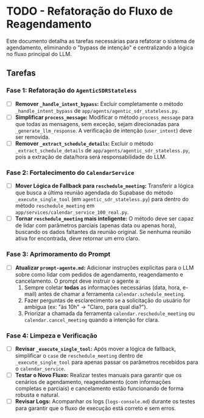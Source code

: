 # TODO - Refatoração do Fluxo de Reagendamento

Este documento detalha as tarefas necessárias para refatorar o sistema de agendamento, eliminando o "bypass de intenção" e centralizando a lógica no fluxo principal do LLM.

## Tarefas

### Fase 1: Refatoração do `AgenticSDRStateless`

-   [ ] **Remover `_handle_intent_bypass`:** Excluir completamente o método `_handle_intent_bypass` de `app/agents/agentic_sdr_stateless.py`.
-   [ ] **Simplificar `process_message`:** Modificar o método `process_message` para que todas as mensagens, sem exceção, sejam direcionadas para `_generate_llm_response`. A verificação de intenção (`user_intent`) deve ser removida.
-   [ ] **Remover `_extract_schedule_details`:** Excluir o método `_extract_schedule_details` de `app/agents/agentic_sdr_stateless.py`, pois a extração de data/hora será responsabilidade do LLM.

### Fase 2: Fortalecimento do `CalendarService`

-   [ ] **Mover Lógica de Fallback para `reschedule_meeting`:** Transferir a lógica que busca a última reunião agendada do Supabase do método `_execute_single_tool` (em `agentic_sdr_stateless.py`) para dentro do método `reschedule_meeting` em `app/services/calendar_service_100_real.py`.
-   [ ] **Tornar `reschedule_meeting` mais inteligente:** O método deve ser capaz de lidar com parâmetros parciais (apenas data ou apenas hora), buscando os dados faltantes da reunião original. Se nenhuma reunião ativa for encontrada, deve retornar um erro claro.

### Fase 3: Aprimoramento do Prompt

-   [ ] **Atualizar `prompt-agente.md`:** Adicionar instruções explícitas para o LLM sobre como lidar com pedidos de agendamento, reagendamento e cancelamento. O prompt deve instruir o agente a:
    1.  Sempre coletar **todas** as informações necessárias (data, hora, e-mail) antes de chamar a ferramenta `calendar.schedule_meeting`.
    2.  Fazer perguntas de esclarecimento se a solicitação do usuário for ambígua (ex: "às 10h" -> "Claro, para qual dia?").
    3.  Priorizar a chamada da ferramenta `calendar.reschedule_meeting` ou `calendar.cancel_meeting` quando a intenção for clara.

### Fase 4: Limpeza e Verificação

-   [ ] **Revisar `_execute_single_tool`:** Após mover a lógica de fallback, simplificar o `case` de `reschedule_meeting` dentro de `_execute_single_tool` para apenas passar os parâmetros recebidos para o `calendar_service`.
-   [ ] **Testar o Novo Fluxo:** Realizar testes manuais para garantir que os cenários de agendamento, reagendamento (com informações completas e parciais) e cancelamento estão funcionando de forma robusta e natural.
-   [ ] **Revisar Logs:** Acompanhar os logs (`logs-console.md`) durante os testes para garantir que o fluxo de execução está correto e sem erros.